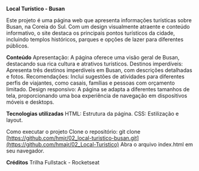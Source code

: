 **Local Turístico - Busan**

Este projeto é uma página web que apresenta informações turísticas sobre Busan, na Coreia do Sul. Com um design visualmente atraente e conteúdo informativo, o site destaca os principais pontos turísticos da cidade, incluindo templos históricos, parques e opções de lazer para diferentes públicos.

**Conteúdo**
Apresentação: A página oferece uma visão geral de Busan, destacando sua rica cultura e atrativos turísticos.
Destinos imperdíveis: Apresenta três destinos imperdíveis em Busan, com descrições detalhadas e fotos.
Recomendações: Inclui sugestões de atividades para diferentes perfis de viajantes, como casais, famílias e pessoas com orçamento limitado.
Design responsivo: A página se adapta a diferentes tamanhos de tela, proporcionando uma boa experiência de navegação em dispositivos móveis e desktops.

**Tecnologias utilizadas**
HTML: Estrutura da página.
CSS: Estilização e layout.

Como executar o projeto
Clone o repositório: git clone [https://github.com/hmjr/02_local-turistico-busan.git](https://github.com/hmajr/02_Local-Turistico)
Abra o arquivo index.html em seu navegador.

**Créditos**
Trilha Fullstack - Rocketseat
